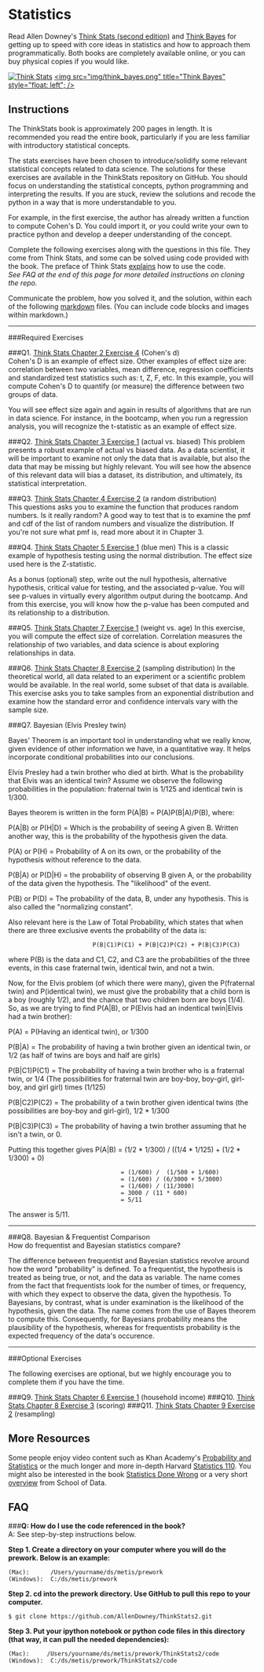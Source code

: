 # Statistics

Read Allen Downey's [Think Stats (second edition)](http://greenteapress.com/thinkstats2/) and [Think Bayes](http://greenteapress.com/thinkbayes/) for getting up to speed with core ideas in statistics and how to approach them programmatically. Both books are completely available online, or you can buy physical copies if you would like.

[<img src="img/think_stats.jpg" title="Think Stats"/>](http://greenteapress.com/thinkstats2/)
[<img src="img/think_bayes.png" title="Think Bayes" style="float: left"; />](http://greenteapress.com/thinkbayes/)  

## Instructions

The ThinkStats book is approximately 200 pages in length.  It is recommended you read the entire book, particularly if you are less familiar with introductory statistical concepts.

The stats exercises have been chosen to introduce/solidify some relevant statistical concepts related to data science.  The solutions for these exercises are available in the ThinkStats repository on GitHub.  You should focus on understanding the statistical concepts, python programming and interpreting the results.  If you are stuck, review the solutions and recode the python in a way that is more understandable to you. 

For example, in the first exercise, the author has already written a function to compute Cohen's D.  You could import it, or you could write your own to practice python and develop a deeper understanding of the concept. 

Complete the following exercises along with the questions in this file. They come from Think Stats, and some can be solved using code provided with the book. The preface of Think Stats [explains](http://greenteapress.com/thinkstats2/html/thinkstats2001.html#toc2) how to use the code.  
*See FAQ at the end of this page for more detailed instructions on cloning the repo.*

Communicate the problem, how you solved it, and the solution, within each of the following [markdown](https://guides.github.com/features/mastering-markdown/) files. (You can include code blocks and images within markdown.)

---

###Required Exercises

###Q1. [Think Stats Chapter 2 Exercise 4](statistics/2-4-cohens_d.md) (Cohen's d)  
Cohen's D is an example of effect size.  Other examples of effect size are:  correlation between two variables, mean difference, regression coefficients and standardized test statistics such as: t, Z, F, etc. In this example, you will compute Cohen's D to quantify (or measure) the difference between two groups of data.   

You will see effect size again and again in results of algorithms that are run in data science.  For instance, in the bootcamp, when you run a regression analysis, you will recognize the t-statistic as an example of effect size.

###Q2. [Think Stats Chapter 3 Exercise 1](statistics/3-1-actual_biased.md) (actual vs. biased)
This problem presents a robust example of actual vs biased data.  As a data scientist, it will be important to examine not only the data that is available, but also the data that may be missing but highly relevant.  You will see how the absence of this relevant data will bias a dataset, its distribution, and ultimately, its statistical interpretation.

###Q3. [Think Stats Chapter 4 Exercise 2](statistics/4-2-random_dist.md) (a random distribution)  
This questions asks you to examine the function that produces random numbers.  Is it really random?  A good way to test that is to examine the pmf and cdf of the list of random numbers and visualize the distribution.  If you're not sure what pmf is, read more about it in Chapter 3.  

###Q4. [Think Stats Chapter 5 Exercise 1](statistics/5-1-blue_men.md) (blue men)
This is a classic example of hypothesis testing using the normal distribution.  The effect size used here is the Z-statistic. 

As a bonus (optional) step, write out the null hypothesis, alternative hypothesis, critical value for testing, and the associated p-value.  You will see p-values in virtually every algorithm output during the bootcamp.  And from this exercise, you will know how the p-value has been computed and its relationship to a distribution.

###Q5. [Think Stats Chapter 7 Exercise 1](statistics/7-1-weight_vs_age.md) (weight vs. age)
In this exercise, you will compute the effect size of correlation.  Correlation measures the relationship of two variables, and data science is about exploring relationships in data.    

###Q6. [Think Stats Chapter 8 Exercise 2](statistics/8-2-sampling_dist.md) (sampling distribution)
In the theoretical world, all data related to an experiment or a scientific problem would be available.  In the real world, some subset of that data is available.  This exercise asks you to take samples from an exponential distribution and examine how the standard error and confidence intervals vary with the sample size.

###Q7. Bayesian (Elvis Presley twin) 

Bayes' Theorem is an important tool in understanding what we really know, given evidence of other information we have, in a quantitative way.  It helps incorporate conditional probabilities into our conclusions.

Elvis Presley had a twin brother who died at birth.  What is the probability that Elvis was an identical twin? Assume we observe the following probabilities in the population: fraternal twin is 1/125 and identical twin is 1/300.  

Bayes theorem is written in the form P(A|B) = P(A)P(B|A)/P(B), where:

P(A|B) or P(H|D) = Which is the probability of seeing A given B.  Written another way, this is the probability of the hypothesis given the data.

P(A) or P(H) = Probability of A on its own, or the probability of the hypothesis without reference to the data.

P(B|A) or P(D|H) = the probability of observing B given A, or the probability of the data given the hypothesis.  The "likelihood" of the event.

P(B) or P(D) = The probability of the data, B, under any hypothesis.  This is also called the "normalizing constant".

Also relevant here is the Law of Total Probability, which states that when there are three exclusive events the probability of the data is:

							P(B|C1)P(C1) + P(B|C2)P(C2) + P(B|C3)P(C3)
where P(B) is the data and C1, C2, and C3 are the probabilities of the three events, in this case fraternal twin, identical twin, and not a twin.


Now, for the Elvis problem (of which there were many), given the P(fraternal twin) and P(identical twin), we must give the probability that a child born is a boy (roughly 1/2), and the chance that two children born are boys (1/4).  So, as we are trying to find P(A|B), or 
P(Elvis had an indentical twin|Elvis had a twin brother):

P(A) = P(Having an identical twin), or 1/300

P(B|A) = The probability of having a twin brother given an identical twin, or 1/2 (as half of twins are boys and half are girls)

P(B|C1)P(C1) = The probability of having a twin brother who is a fraternal twin, or 1/4 (The possibilities for fraternal twin are boy-boy, boy-girl, girl-boy, and girl girl) times (1/125)

P(B|C2)P(C2) = The probability of a twin brother given identical twins (the possibilities are boy-boy and girl-girl), 1/2 * 1/300

P(B|C3)P(C3) = The probability of having a twin brother assuming that he isn't a twin, or 0.

Putting this together gives P(A|B) = (1/2 * 1/300) / ((1/4 * 1/125) + (1/2 * 1/300) + 0)

									= (1/600) /  (1/500 + 1/600)
									= (1/600) / (6/3000 + 5/3000)
									= (1/600) / (11/3000)
									= 3000 / (11 * 600)
									= 5/11
The answer is 5/11.  

---

###Q8. Bayesian &amp; Frequentist Comparison  
How do frequentist and Bayesian statistics compare?

The difference between frequentist and Bayesian statistics revolve around how the word "probability" is defined.  To a frequentist, the hypothesis is treated as being true, or not, and the data as variable.  The name comes from the fact that frequentists look for the number of times, or frequency, with which they expect to observe the data, given the hypothesis.  To Bayesians, by contrast, what is under examination is the likelihood of the hypothesis, given the data.  The name comes from the use of Bayes theorem to compute this.  Consequently, for Bayesians probability means the plausibility of the hypothesis, whereas for frequentists probability is the expected frequency of the data's occurence.

---

###Optional Exercises

The following exercises are optional, but we highly encourage you to complete them if you have the time.

###Q9. [Think Stats Chapter 6 Exercise 1](statistics/6-1-household_income.md) (household income)
###Q10. [Think Stats Chapter 8 Exercise 3](statistics/8-3-scoring.md) (scoring)
###Q11. [Think Stats Chapter 9 Exercise 2](statistics/9-2-resampling.md) (resampling)

## More Resources

Some people enjoy video content such as Khan Academy's [Probability and Statistics](https://www.khanacademy.org/math/probability) or the much longer and more in-depth Harvard [Statistics 110](https://www.youtube.com/playlist?list=PL2SOU6wwxB0uwwH80KTQ6ht66KWxbzTIo). You might also be interested in the book [Statistics Done Wrong](http://www.statisticsdonewrong.com/) or a very short [overview](http://schoolofdata.org/handbook/courses/the-math-you-need-to-start/) from School of Data.


## FAQ  

###**Q:  How do I use the code referenced in the book?**  
A:  See step-by-step instructions below.  

**Step 1. Create a directory on your computer where you will do the prework.  Below is an example:**

```
(Mac):      /Users/yourname/ds/metis/prework  
(Windows):  C:/ds/metis/prework
```

**Step 2. cd into the prework directory.  Use GitHub to pull this repo to your computer.**

```
$ git clone https://github.com/AllenDowney/ThinkStats2.git
```

**Step 3.  Put your ipython notebook or python code files in this directory (that way, it can pull the needed dependencies):**

```
(Mac):     /Users/yourname/ds/metis/prework/ThinkStats2/code  
(Windows):  C:/ds/metis/prework/ThinkStats2/code
```




